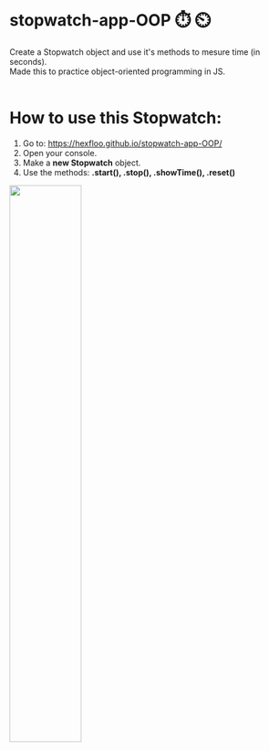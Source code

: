 # stopwatch-app-OOP :stopwatch: :timer_clock:
Create a Stopwatch object and use it's methods to mesure time (in seconds). <br>
Made this to practice object-oriented programming in JS.<br><br>

# **How to use this Stopwatch:**
1. Go to: https://hexfloo.github.io/stopwatch-app-OOP/
2. Open your console.
3. Make a **new Stopwatch** object.
4. Use the methods: **.start(), .stop(), .showTime(), .reset()** 
<img src="https://user-images.githubusercontent.com/84921627/149362187-ad5f3e42-eb72-41da-93cd-73e7a6ffbce7.png" width=50%>
